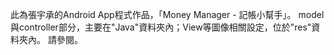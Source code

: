 此為張宇承的Android App程式作品，「Money Manager - 記帳小幫手」。
model與controller部分，主要在"Java"資料夾內；View等圖像相關設定，位於"res"資料夾內。
請參閱。
